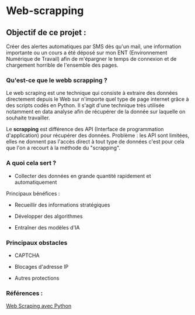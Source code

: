 # Web-scrapping

## Objectif de ce projet : 
Créer des alertes automatiques par SMS dès qu'un mail, une information importante ou un cours a été déposé sur mon ENT (Environnement Numérique de Travail) afin de m'épargner le temps de connexion et de chargement horrible de l'ensemble des pages.

### Qu'est-ce que le webb scrapping ?

Le web scraping est une technique qui consiste à extraire des données directement depuis le Web sur n'importe quel type de page internet grâce à des scripts codés en Python. Il s'agit d'une technique très utilisée notamment en data analyse afin de récupérer de la donnée sur laquelle on souhaite travailler.

Le **scrapping** est différence des API (Interface de programmation d'application) pour récupérer des données. Problème : les API sont limitées, elles ne donnent pas l'accès direct à tout type de données c'est pour cela que l'on a recourt à la méthode du "scrapping".

### A quoi cela sert ? 

* Collecter des données en grande quantité rapidement et automatiquement

Principaux bénéfices : 

* Recueillir des informations stratégiques 

* Développer des algorithmes 

* Entraîner des modèles d'IA 

### Principaux obstacles 

- CAPTCHA 

- Blocages d'adresse IP 

- Autres protections

### Références : 

[Web Scraping avec Python](https://www.data-bird.co/blog/web-scraping-python)

